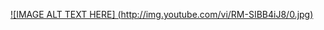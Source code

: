 [![IMAGE ALT TEXT HERE]
(http://img.youtube.com/vi/RM-SIBB4iJ8/0.jpg)](http://www.youtube.com/watch?v=RM-SIBB4iJ8)

